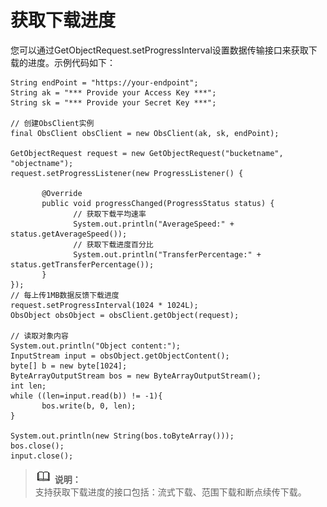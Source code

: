# 获取下载进度<a name="ZH-CN_TOPIC_0142815451"></a>

您可以通过GetObjectRequest.setProgressInterval设置数据传输接口来获取下载的进度。示例代码如下：

```
String endPoint = "https://your-endpoint";
String ak = "*** Provide your Access Key ***";
String sk = "*** Provide your Secret Key ***";

// 创建ObsClient实例
final ObsClient obsClient = new ObsClient(ak, sk, endPoint);

GetObjectRequest request = new GetObjectRequest("bucketname", "objectname");
request.setProgressListener(new ProgressListener() {
       
       @Override
       public void progressChanged(ProgressStatus status) {
              // 获取下载平均速率
              System.out.println("AverageSpeed:" + status.getAverageSpeed());
              // 获取下载进度百分比
              System.out.println("TransferPercentage:" + status.getTransferPercentage());
       }
});
// 每上传1MB数据反馈下载进度
request.setProgressInterval(1024 * 1024L);
ObsObject obsObject = obsClient.getObject(request);

// 读取对象内容
System.out.println("Object content:");
InputStream input = obsObject.getObjectContent();
byte[] b = new byte[1024];
ByteArrayOutputStream bos = new ByteArrayOutputStream(); 
int len;
while ((len=input.read(b)) != -1){
       bos.write(b, 0, len);
}
 
System.out.println(new String(bos.toByteArray()));
bos.close();
input.close();
```

>![](public_sys-resources/icon-note.gif) **说明：**   
>支持获取下载进度的接口包括：流式下载、范围下载和断点续传下载。  

